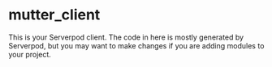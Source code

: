 # mutter_client

This is your Serverpod client. The code in here is mostly generated by
Serverpod, but you may want to make changes if you are adding modules to your
project.
